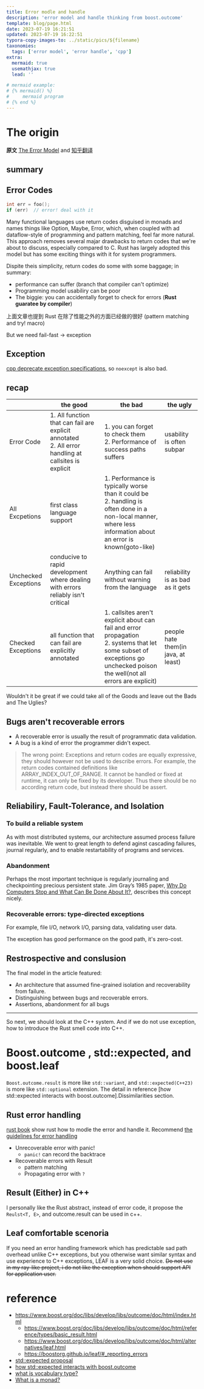 ```yaml
---
title: Error modle and handle
description: 'error model and handle thinking from boost.outcome'
template: blog/page.html
date: 2023-07-19 16:21:51
updated: 2023-07-19 16:22:51
typora-copy-images-to: ../static/pics/${filename}
taxonomies:
  tags: ['error model', 'error handle', 'cpp']
extra:
  mermaid: true
  usemathjax: true
  lead: ''

# mermaid example: 
# {% mermaid() %}
#     mermaid program
# {% end %}
---
```


# The origin
**原文**
[The Error Model](http://joeduffyblog.com/2016/02/07/the-error-model/) and [知乎翻译](https://zhuanlan.zhihu.com/p/55835404)

## summary
## Error Codes
```cpp
int err = foo();
if (err)  // error! deal with it
```

Many functional languages use return codes disguised in monads and names things like Option<T>, Maybe<T>, Error<T>, which, when coupled with ad dataflow-style of programming and pattern matching, feel far more natural. This approach removes several majar drawbacks to return codes that we're about to discuss, especially compared to C. Rust has largely adopted this model but has some exciting things with it for system programmers.

Dispite theis simplicity, return codes do some with some baggage; in summary:
- performance can suffer (branch that compiler can't optimize)
- Programming model usabiliry can be poor
- The biggie: you can accidentally forget to check for errors (**Rust guaratee by compiler**)

上面文章也提到 Rust 在除了性能之外的方面已经做的很好 (pattern matching and try! macro)

But we need fail-fast -> exception

## Exception
[cpp deprecate exception specifications](https://www.open-std.org/jtc1/sc22/wg21/docs/papers/2010/n3051.html), so `noexcept` is also bad.

## recap
|  | the good | the bad | the ugly |
|--|--|--|--|
| Error Code | 1. All function that can fail are explicit annotated<br />2. All error handling at callsites is explicit | 1. you can forget to check them<br />2. Performance of success paths suffers | usability is often subpar |
| All Excpetions | first class language support | 1. Performance is typically worse than it could be<br />2. handling is often done in a non-local manner, where less information about an error is known(goto-like) |  |
| Unchecked Exceptions | conducive to rapid development where dealing with errors reliably isn't critical | Anything can fail without warning from the language | reliability is as bad as it gets |
| Checked Exceptions | all function that can fail are explicitly annotated | 1. callsites aren't explicit about can fail and error propagation<br />2. systems that let some subset of exceptions go unchecked poison the well(not all errors are explicit) | people hate them(in java, at least) |

Wouldn't it be great if we could take all of the Goods and leave out the Bads and The Uglies?



## Bugs aren't recoverable errors

- A recoverable error is usually the result of programmatic data validation.
- A bug is a kind of error the programmer didn't expect.

> The wrong point: Exceptions and return codes are equally expressive, they should however not be used to describe errors. For example, the return codes contained definitions like ARRAY_INDEX_OUT_OF_RANGE. It cannot be handled or fixed at runtime, it can only be fixed by its developer. Thus there should be no according return code, but instead there should be assert.



## Reliabiliry, Fault-Tolerance, and Isolation

### To build a reliable system

As with most distributed systems, our architecture assumed process failure was inevitable. We went to great length to defend aginst cascading failures, journal regularly, and to enable restartability of programs and services.

### Abandonment

Perhaps the most important technique is regularly journaling and checkpointing precious persistent state. Jim Gray’s 1985 paper, [Why Do Computers Stop and What Can Be Done About It?](http://citeseerx.ist.psu.edu/viewdoc/download?doi=10.1.1.110.9127&rep=rep1&type=pdf), describes this concept nicely.

### Recoverable errors: type-directed exceptions

For example, file I/O, network I/O, parsing data, validating user data.



The exception has good performance on the good path, it's zero-cost.



## Restrospective and conslusion

The final model in the article featured:

- An architecture that assumed fine-grained isolation and recoverability from failure.
- Distinguishing between bugs and recoverable errors.
- Assertions, abandonment for all bugs

---------

So next, we should look at the C++ system. And if we do not use exception, how to introduce the Rust smell code into C++.

# Boost.outcome , std::expected, and boost.leaf

`Boost.outcome.result` is more like `std::variant`, and `std::expected(C++23)` is more like `std::optional` extension. The detail in reference [how std::expected interacts with boost.outcome].Dissimilarities section.

## Rust error handling

[rust book](https://doc.rust-lang.org/book/ch09-02-recoverable-errors-with-result.html) show rust how to modle the error and handle it. Recommend [the guidelines for error handling](https://doc.rust-lang.org/book/ch09-03-to-panic-or-not-to-panic.html#guidelines-for-error-handling)

- Unrecoverable error with panic!
  - `panic!` can record the backtrace
- Recoverable errors with Result
  - pattern matching
  - Propagating error with `?`

## Result (Either) in C++

I personally like the Rust abstract, instead of error code, it propose the `Reulst<T, E>`, and outcome.result can be used in c++.



## Leaf comfortable scenoria

If you need an error handling framework which has predictable sad path overhead unlike C++ exceptions, but you otherwise want similar syntax and use experience to C++ exceptions, LEAF is a very solid choice. ~~Do not use in my ray-like project, i do not like the exception when should support API for application user.~~

# reference

- https://www.boost.org/doc/libs/develop/libs/outcome/doc/html/index.html
  - https://www.boost.org/doc/libs/develop/libs/outcome/doc/html/reference/types/basic_result.html
  - https://www.boost.org/doc/libs/develop/libs/outcome/doc/html/alternatives/leaf.html
  - https://boostorg.github.io/leaf/#_reporting_errors
- [std::expected proposal](https://www.open-std.org/jtc1/sc22/wg21/docs/papers/2022/p0323r12.html#cool-story)
- [how std::expected interacts with boost.outcome](https://www.open-std.org/jtc1/sc22/wg21/docs/papers/2017/p0762r0.pdf)
- [what is vocabulary type?](https://open-std.org/JTC1/SC22/WG21/docs/papers/2020/p2125r0.pdf)
- [What is a monad?](https://builtin.com/software-engineering-perspectives/monads)